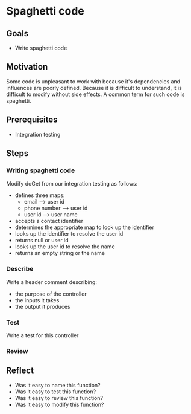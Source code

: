 # Spaghetti code

## Goals

* Write spaghetti code

## Motivation

Some code is unpleasant to work with because it's dependencies and influences are poorly defined. Because it is difficult to understand, it is difficult to modify without side effects. A common term for such code is spaghetti.

## Prerequisites

* Integration testing

## Steps

### Writing spaghetti code

Modify doGet from our integration testing as follows:
* defines three maps:
	* email --> user id
	* phone number --> user id
	* user id --> user name
* accepts a contact identifier
* determines the appropriate map to look up the identifier
* looks up the identifier to resolve the user id
* returns null or user id
* looks up the user id to resolve the name
* returns an empty string or the name

### Describe

Write a header comment describing:
* the purpose of the controller
* the inputs it takes
* the output it produces

### Test

Write a test for this controller

### Review

## Reflect

* Was it easy to name this function?
* Was it easy to test this function?
* Was it easy to review this function?
* Was it easy to modify this function?
